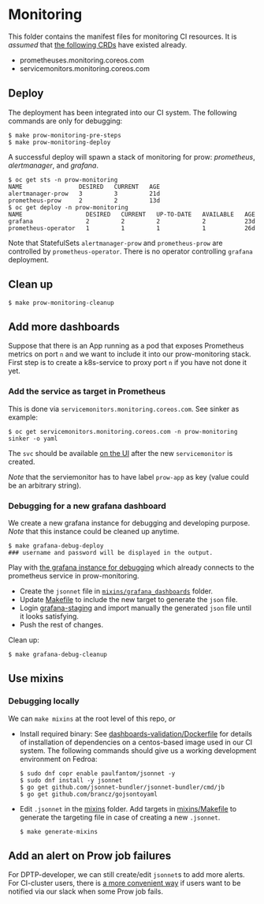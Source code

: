 # Monitoring

This folder contains the manifest files for monitoring CI resources. It is _assumed_ that [the following CRDs](https://github.com/coreos/prometheus-operator) have existed already.

* prometheuses.monitoring.coreos.com
* servicemonitors.monitoring.coreos.com

## Deploy

The deployment has been integrated into our CI system. The following commands are only for debugging:

```
$ make prow-monitoring-pre-steps
$ make prow-monitoring-deploy
```

A successful deploy will spawn a stack of monitoring for prow: _prometheus_, _alertmanager_, and _grafana_.

```
$ oc get sts -n prow-monitoring
NAME                DESIRED   CURRENT   AGE
alertmanager-prow   3         3         21d
prometheus-prow     2         2         13d
$ oc get deploy -n prow-monitoring
NAME                  DESIRED   CURRENT   UP-TO-DATE   AVAILABLE   AGE
grafana               2         2         2            2           23d
prometheus-operator   1         1         1            1           26d

```

Note that StatefulSets `alertmanager-prow` and `prometheus-prow` are controlled by `prometheus-operator`.
There is no operator controlling `grafana` deployment.

## Clean up

```
$ make prow-monitoring-cleanup
```

## Add more dashboards

Suppose that there is an App running as a pod that exposes Prometheus metrics on port `n` and we want to include it into our prow-monitoring stack.
First step is to create a k8s-service to proxy port `n` if you have not done it yet.

### Add the service as target in Prometheus

This is done via `servicemonitors.monitoring.coreos.com`. See sinker as example:

```
$ oc get servicemonitors.monitoring.coreos.com -n prow-monitoring sinker -o yaml
```

The `svc` should be available [on the UI](https://grafana-prow-monitoring.apps.ci.l2s4.p1.openshiftapps.com/targets) after the new `servicemonitor` is created.

_Note_ that the serviemonitor has to have label `prow-app` as key (value could be an arbitrary string).

### Debugging for a new grafana dashboard

We create a new grafana instance for debugging and developing purpose. _Note_ that this instance could be cleaned up anytime.

```
$ make grafana-debug-deploy
### username and password will be displayed in the output.
```

Play with [the grafana instance for debugging](https://grafana-prow-monitoring-stage.apps.ci.l2s4.p1.openshiftapps.com) which already connects to the prometheus service in prow-monitoring.

* Create the `jsonnet` file in [`mixins/grafana_dashboards`](mixins/grafana_dashboards) folder.
* Update [Makefile](./Makefile) to include the new target to generate the `json` file.
* Login [grafana-staging](https://grafana-prow-monitoring-stage.apps.ci.l2s4.p1.openshiftapps.com) and import manually the generated `json` file until it looks satisfying.
* Push the rest of changes.

Clean up:

```
$ make grafana-debug-cleanup
```

## Use mixins

### Debugging locally

We can `make mixins` at the root level of this repo, _or_

* Install required binary: See [dashboards-validation/Dockerfile](https://github.com/openshift/release/blob/master/projects/origin-release/dashboards-validation/Dockerfile) for details of installation of dependencies on a centos-based image used in our CI system. The following commands should give us a working development environment on Fedroa:

    ```
    $ sudo dnf copr enable paulfantom/jsonnet -y
    $ sudo dnf install -y jsonnet
    $ go get github.com/jsonnet-bundler/jsonnet-bundler/cmd/jb
    $ go get github.com/brancz/gojsontoyaml
    ```

* Edit `.jsonnet` in the [mixins](./mixins) folder. Add targets in [mixins/Makefile](./mixins/Makefile) to generate the targeting file in case of creating a new `.jsonnet`.

    ```
    $ make generate-mixins
    ```

## Add an alert on Prow job failures

For DPTP-developer, we can still create/edit `jsonnet`s to add more alerts. For CI-cluster users, there is [a more convenient way](https://docs.ci.openshift.org/docs/how-tos/notification/) if users want to be notified via our slack when some Prow job fails.
